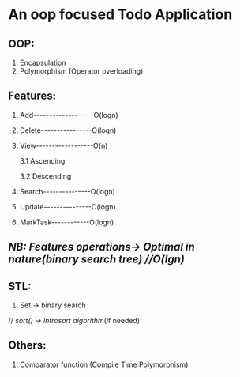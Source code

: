 # **An oop focused Todo Application**

## OOP:
1. Encapsulation
2. Polymorphism (Operator overloading)

## Features:
1. Add-------------------O(logn)
2. Delete----------------O(logn)
3. View------------------O(n)
   
   3.1 Ascending
   
   3.2 Descending
4. Search---------------O(logn)
5. Update---------------O(logn)
6. MarkTask------------O(logn)
## _NB: Features operations-> Optimal in nature(binary search tree) //O(lgn)_

## STL:
1. Set -> binary search 
   
// _sort() -> introsort algorithm_(if needed)

## Others:
1. Comparator function (Compile Time Polymorphism)

